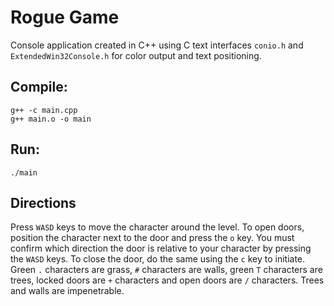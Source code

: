 Rogue Game
==========

Console application created in C++ using C text interfaces `conio.h` and `ExtendedWin32Console.h` for color output and text positioning.

Compile:
---------
    g++ -c main.cpp
    g++ main.o -o main

Run:
-----
    ./main

Directions
----------

Press `WASD` keys to move the character around the level. To open doors, position the character next to the door and press the `o` key. You must confirm which direction the door is relative to your character by pressing the `WASD` keys. To close the door, do the same using the `c` key to initiate. Green `.` characters are grass, `#` characters are walls, green `T` characters are trees, locked doors are `+` characters and open doors are `/` characters. Trees and walls are impenetrable.

